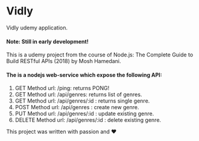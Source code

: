 # Vidly
Vidly udemy application.

#### Note: Still in early development! ####

This is a udemy project from the course of Node.js: The Complete Guide to Build RESTful APIs (2018) by Mosh Hamedani.

#### The is a nodejs web-service which expose the following API: ####
1. GET Method url: /ping: returns PONG!
2. GET Method url: /api/genres: returns list of genres. 
3. GET Method url: /api/genres/:id : returns single genre.
4. POST Method url: /api/genres : create new genre.
5. PUT Method url: /api/genres/:id : update existing genre.
6. DELETE Method url: /api/genres/:id : delete existing genre.

This project was written with passion and :heart:



